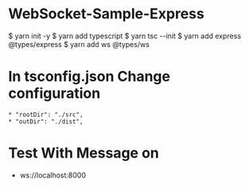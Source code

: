# WebSocket-Sample-Express

$ yarn init -y
$ yarn add typescript
$ yarn tsc --init
$ yarn add express @types/express
$ yarn add ws @types/ws

# In tsconfig.json Change configuration
```
* "rootDir": "./src",
* "outDir": "./dist",
```



# Test With Message on
* ws://localhost:8000


